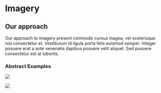 # Imagery

## Our approach

Our approach to imagery present commodo cursus magna, vel scelerisque nisl consectetur et. Vestibulum id ligula porta felis euismod semper. Integer posuere erat a ante venenatis dapibus posuere velit aliquet. Sed posuere consectetur est at lobortis.

### Abstract Examples

![](https://images.unsplash.com/photo-1618005198919-d3d4b5a92ead?crop=entropy&cs=tinysrgb&fm=jpg&ixid=MnwxOTcwMjR8MHwxfHNlYXJjaHwxMHx8aWxsdXN0cmF0aW9ufGVufDB8fHx8MTY2MDU3Mjk5Ng&ixlib=rb-1.2.1&q=80)

![](https://images.unsplash.com/photo-1558591710-4b4a1ae0f04d?crop=entropy&cs=tinysrgb&fm=jpg&ixid=MnwxOTcwMjR8MHwxfHNlYXJjaHw1fHxhYnN0cmFjdHxlbnwwfHx8fDE2NjA1NzI4NTc&ixlib=rb-1.2.1&q=80)
